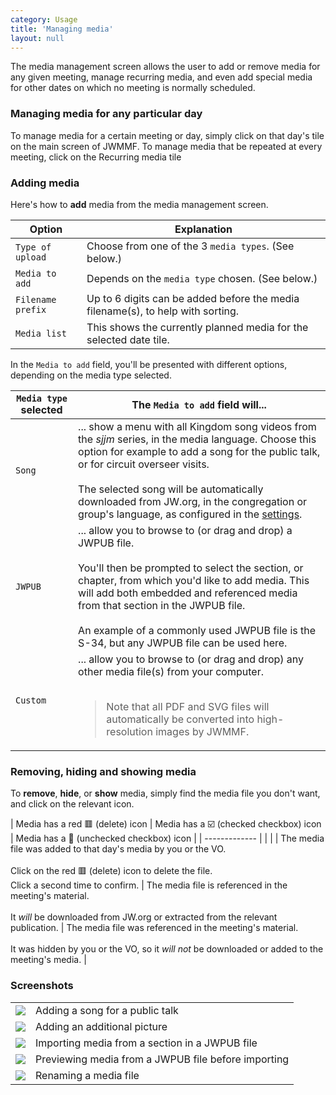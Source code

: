 ```yaml
---
category: Usage
title: 'Managing media'
layout: null
---
```



The media management screen allows the user to add or remove media for any given meeting, manage recurring media, and even add special media for other dates on which no meeting is normally scheduled.

### Managing media for any particular day

To manage media for a certain meeting or day, simply click on that day's tile on the main screen of JWMMF. To manage media that be repeated at every meeting, click on the Recurring media tile

### Adding media

Here's how to **add** media from the media management screen.


| Option  | Explanation |
| ------------- | ------------- |
| `Type of upload`  | Choose from one of the 3 `media types`. (See below.) |
| `Media to add`  | Depends on the `media type` chosen. (See below.) |
| `Filename prefix`  | Up to 6 digits can be added before the media filename(s), to help with sorting. |
| `Media list` | This shows the currently planned media for the selected date tile. |


In the `Media to add` field, you'll be presented with different options, depending on the media type selected.

| `Media type` selected | The `Media to add` field will... |
| ------------- | ------------- |
| `Song` | ... show a menu with all Kingdom song videos from the *sjjm* series, in the media language. Choose this option for example to add a song for the public talk, or for circuit overseer visits. <br><br>The selected song will be automatically downloaded from JW.org, in the congregation or group's language, as configured in the [settings](#/configuration). |
| `JWPUB` | ... allow you to browse to (or drag and drop) a JWPUB file. <br><br>You'll then be prompted to select the section, or chapter, from which you'd like to add media. This will add both embedded and referenced media from that section in the JWPUB file. <br><br>An example of a commonly used JWPUB file is the S-34, but any JWPUB file can be used here. |
| `Custom` | ... allow you to browse to (or drag and drop) any other media file(s) from your computer.    <br><br><blockquote>Note that all PDF and SVG files will automatically be converted into high-resolution images by JWMMF.</blockquote> |


### Removing, hiding and showing media

To **remove**, **hide**, or **show** media, simply find the media file you don't want, and click on the relevant icon.

| Media has a red 🟥 (delete) icon | Media has a ☑️ (checked checkbox) icon | Media has a 🔲 (unchecked checkbox) icon |
| ------------- | | |
| The media file was added to that day's media by you or the VO. <br><br>Click on the red 🟥 (delete) icon to delete the file. <br>Click a second time to confirm. | The media file is referenced in the meeting's material. <br><br>It *will* be downloaded from JW.org or extracted from the relevant publication. | The media file was referenced in the meeting's material. <br><br>It was hidden by you or the VO, so it *will not* be downloaded or added to the meeting's media. |

### Screenshots

<table class="showcase">
<tr>
<td><a href="https://github.com/sircharlo/jw-meeting-media-fetcher/blob/master/docs/screenshots/custom-song.png?raw=true" target="_blank"><img src="https://github.com/sircharlo/jw-meeting-media-fetcher/blob/master/docs/screenshots/custom-song.png?raw=true"></a></td>
<td>Adding a song for a public talk</td>
</tr>
<tr>
<td><a href="https://github.com/sircharlo/jw-meeting-media-fetcher/blob/master/docs/screenshots/custom-media.png?raw=true" target="_blank"><img src="https://github.com/sircharlo/jw-meeting-media-fetcher/blob/master/docs/screenshots/custom-media.png?raw=true"></a></td>
<td>Adding an additional picture</td>
</tr>
<tr>
<td><a href="https://github.com/sircharlo/jw-meeting-media-fetcher/blob/master/docs/screenshots/custom-jwpub-extract.png?raw=true" target="_blank"><img src="https://github.com/sircharlo/jw-meeting-media-fetcher/blob/master/docs/screenshots/custom-jwpub-extract.png?raw=true"></a></td>
<td>Importing media from a section in a JWPUB file</td>
</tr>
<tr>
<td><a href="https://github.com/sircharlo/jw-meeting-media-fetcher/blob/master/docs/screenshots/custom-jwpub.png?raw=true" target="_blank"><img src="https://github.com/sircharlo/jw-meeting-media-fetcher/blob/master/docs/screenshots/custom-jwpub.png?raw=true"></a></td>
<td>Previewing media from a JWPUB file before importing</td>
</tr>
<tr>
<td><a href="https://github.com/sircharlo/jw-meeting-media-fetcher/blob/master/docs/screenshots/rename-media.png?raw=true" target="_blank"><img src="https://github.com/sircharlo/jw-meeting-media-fetcher/blob/master/docs/screenshots/rename-media.png?raw=true"></a></td>
<td>Renaming a media file</td>
</tr>
</table>
